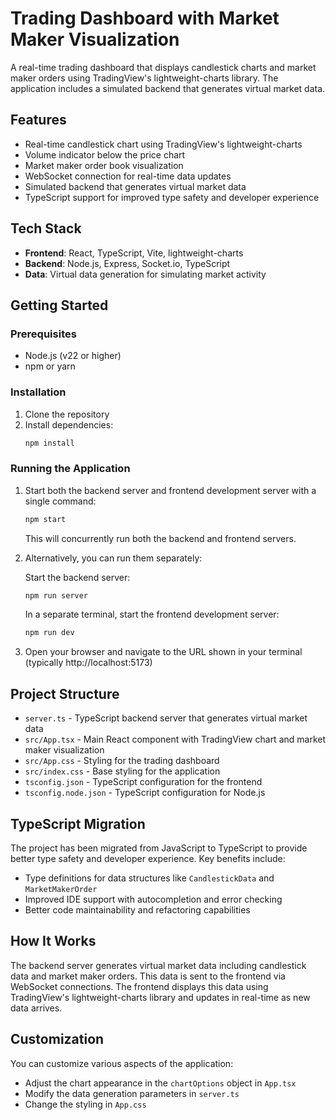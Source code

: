 # Trading Dashboard with Market Maker Visualization

A real-time trading dashboard that displays candlestick charts and market maker orders using TradingView's lightweight-charts library. The application includes a simulated backend that generates virtual market data.

## Features

- Real-time candlestick chart using TradingView's lightweight-charts
- Volume indicator below the price chart
- Market maker order book visualization
- WebSocket connection for real-time data updates
- Simulated backend that generates virtual market data
- TypeScript support for improved type safety and developer experience

## Tech Stack

- **Frontend**: React, TypeScript, Vite, lightweight-charts
- **Backend**: Node.js, Express, Socket.io, TypeScript
- **Data**: Virtual data generation for simulating market activity

## Getting Started

### Prerequisites

- Node.js (v22 or higher)
- npm or yarn

### Installation

1. Clone the repository
2. Install dependencies:
   ```bash
   npm install
   ```

### Running the Application

1. Start both the backend server and frontend development server with a single command:
   ```bash
   npm start
   ```
   
   This will concurrently run both the backend and frontend servers.

2. Alternatively, you can run them separately:
   
   Start the backend server:
   ```bash
   npm run server
   ```

   In a separate terminal, start the frontend development server:
   ```bash
   npm run dev
   ```

3. Open your browser and navigate to the URL shown in your terminal (typically http://localhost:5173)

## Project Structure

- `server.ts` - TypeScript backend server that generates virtual market data
- `src/App.tsx` - Main React component with TradingView chart and market maker visualization
- `src/App.css` - Styling for the trading dashboard
- `src/index.css` - Base styling for the application
- `tsconfig.json` - TypeScript configuration for the frontend
- `tsconfig.node.json` - TypeScript configuration for Node.js

## TypeScript Migration

The project has been migrated from JavaScript to TypeScript to provide better type safety and developer experience. Key benefits include:

- Type definitions for data structures like `CandlestickData` and `MarketMakerOrder`
- Improved IDE support with autocompletion and error checking
- Better code maintainability and refactoring capabilities

## How It Works

The backend server generates virtual market data including candlestick data and market maker orders. This data is sent to the frontend via WebSocket connections. The frontend displays this data using TradingView's lightweight-charts library and updates in real-time as new data arrives.

## Customization

You can customize various aspects of the application:

- Adjust the chart appearance in the `chartOptions` object in `App.tsx`
- Modify the data generation parameters in `server.ts`
- Change the styling in `App.css`
